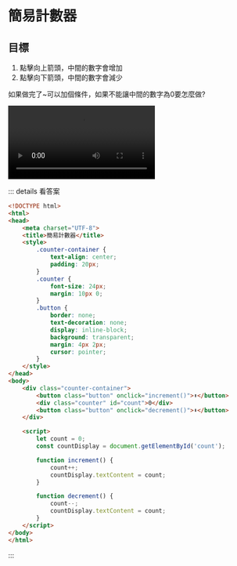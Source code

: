 # 簡易計數器

## 目標
1. 點擊向上箭頭，中間的數字會增加
2. 點擊向下箭頭，中間的數字會減少

如果做完了~可以加個條件，如果不能讓中間的數字為0要怎麼做?

<video controls="controls" src="../assets/網頁操作/簡意計數器/簡意計數器-demo.mp4"></video>

::: details 看答案
```html
<!DOCTYPE html>
<html>
<head>
    <meta charset="UTF-8">
    <title>簡易計數器</title>
    <style>
        .counter-container {
            text-align: center;
            padding: 20px;
        }
        .counter {
            font-size: 24px;
            margin: 10px 0;
        }
        .button {
            border: none;
            text-decoration: none;
            display: inline-block;
            background: transparent;
            margin: 4px 2px;
            cursor: pointer;
        }
    </style>
</head>
<body>
    <div class="counter-container">
        <button class="button" onclick="increment()">⬆️</button>
        <div class="counter" id="count">0</div>
        <button class="button" onclick="decrement()">⬇️</button>
    </div>

    <script>
        let count = 0;
        const countDisplay = document.getElementById('count');

        function increment() {
            count++;
            countDisplay.textContent = count;
        }

        function decrement() {
            count--;
            countDisplay.textContent = count;
        }
    </script>
</body>
</html>
```
:::